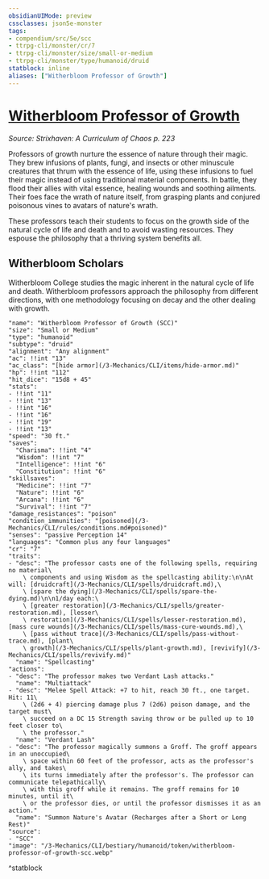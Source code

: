 ```yaml
---
obsidianUIMode: preview
cssclasses: json5e-monster
tags:
- compendium/src/5e/scc
- ttrpg-cli/monster/cr/7
- ttrpg-cli/monster/size/small-or-medium
- ttrpg-cli/monster/type/humanoid/druid
statblock: inline
aliases: ["Witherbloom Professor of Growth"]
---
```

# [Witherbloom Professor of Growth](3-Mechanics\CLI\bestiary\humanoid/witherbloom-professor-of-growth-scc.md)
*Source: Strixhaven: A Curriculum of Chaos p. 223*  

Professors of growth nurture the essence of nature through their magic. They brew infusions of plants, fungi, and insects or other minuscule creatures that thrum with the essence of life, using these infusions to fuel their magic instead of using traditional material components. In battle, they flood their allies with vital essence, healing wounds and soothing ailments. Their foes face the wrath of nature itself, from grasping plants and conjured poisonous vines to avatars of nature's wrath.

These professors teach their students to focus on the growth side of the natural cycle of life and death and to avoid wasting resources. They espouse the philosophy that a thriving system benefits all.

## Witherbloom Scholars

Witherbloom College studies the magic inherent in the natural cycle of life and death. Witherbloom professors approach the philosophy from different directions, with one methodology focusing on decay and the other dealing with growth.

```statblock
"name": "Witherbloom Professor of Growth (SCC)"
"size": "Small or Medium"
"type": "humanoid"
"subtype": "druid"
"alignment": "Any alignment"
"ac": !!int "13"
"ac_class": "[hide armor](/3-Mechanics/CLI/items/hide-armor.md)"
"hp": !!int "112"
"hit_dice": "15d8 + 45"
"stats":
- !!int "11"
- !!int "13"
- !!int "16"
- !!int "16"
- !!int "19"
- !!int "13"
"speed": "30 ft."
"saves":
  "Charisma": !!int "4"
  "Wisdom": !!int "7"
  "Intelligence": !!int "6"
  "Constitution": !!int "6"
"skillsaves":
  "Medicine": !!int "7"
  "Nature": !!int "6"
  "Arcana": !!int "6"
  "Survival": !!int "7"
"damage_resistances": "poison"
"condition_immunities": "[poisoned](/3-Mechanics/CLI/rules/conditions.md#poisoned)"
"senses": "passive Perception 14"
"languages": "Common plus any four languages"
"cr": "7"
"traits":
- "desc": "The professor casts one of the following spells, requiring no material\
    \ components and using Wisdom as the spellcasting ability:\n\nAt will: [druidcraft](/3-Mechanics/CLI/spells/druidcraft.md),\
    \ [spare the dying](/3-Mechanics/CLI/spells/spare-the-dying.md)\n\n1/day each:\
    \ [greater restoration](/3-Mechanics/CLI/spells/greater-restoration.md), [lesser\
    \ restoration](/3-Mechanics/CLI/spells/lesser-restoration.md), [mass cure wounds](/3-Mechanics/CLI/spells/mass-cure-wounds.md),\
    \ [pass without trace](/3-Mechanics/CLI/spells/pass-without-trace.md), [plant\
    \ growth](/3-Mechanics/CLI/spells/plant-growth.md), [revivify](/3-Mechanics/CLI/spells/revivify.md)"
  "name": "Spellcasting"
"actions":
- "desc": "The professor makes two Verdant Lash attacks."
  "name": "Multiattack"
- "desc": "Melee Spell Attack: +7 to hit, reach 30 ft., one target. Hit: 11\
    \ (2d6 + 4) piercing damage plus 7 (2d6) poison damage, and the target must\
    \ succeed on a DC 15 Strength saving throw or be pulled up to 10 feet closer to\
    \ the professor."
  "name": "Verdant Lash"
- "desc": "The professor magically summons a Groff. The groff appears in an unoccupied\
    \ space within 60 feet of the professor, acts as the professor's ally, and takes\
    \ its turns immediately after the professor's. The professor can communicate telepathically\
    \ with this groff while it remains. The groff remains for 10 minutes, until it\
    \ or the professor dies, or until the professor dismisses it as an action."
  "name": "Summon Nature's Avatar (Recharges after a Short or Long Rest)"
"source":
- "SCC"
"image": "/3-Mechanics/CLI/bestiary/humanoid/token/witherbloom-professor-of-growth-scc.webp"
```
^statblock
